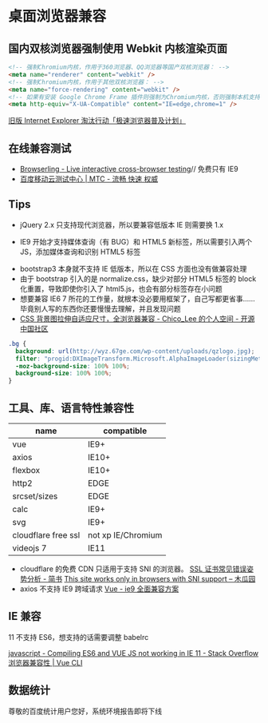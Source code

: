 # 桌面浏览器兼容

## 国内双核浏览器强制使用 Webkit 内核渲染页面

```html
<!-- 强制Chromium内核，作用于360浏览器、QQ浏览器等国产双核浏览器： -->
<meta name="renderer" content="webkit" />
<!-- 强制Chromium内核，作用于其他双核浏览器： -->
<meta name="force-rendering" content="webkit" />
<!-- 如果有安装 Google Chrome Frame 插件则强制为Chromium内核，否则强制本机支持的最高版本IE内核，作用于IE浏览器： -->
<meta http-equiv="X-UA-Compatible" content="IE=edge,chrome=1" />
```

[旧版 Internet Explorer 淘汰行动「极速浏览器普及计划」](https://support.dmeng.net/kill-old-versions-of-ie.html?utm_source=InternalLinks)

## 在线兼容测试

- [Browserling - Live interactive cross-browser testing](https://www.browserling.com/browse/ie/9/baidu.com)// 免费只有 IE9
- [百度移动云测试中心 | MTC - 流畅 快速 权威](http://mtc.baidu.com/?pname=mymtc&type=webapp)

## Tips

- jQuery 2.x 只支持现代浏览器，所以要兼容低版本 IE 则需要换 1.x

* IE9 开始才支持媒体查询（有 BUG）和 HTML5 新标签，所以需要引入两个 JS，添加媒体查询和识别 HTML5 标签

- bootstrap3 本身就不支持 IE 低版本，所以在 CSS 方面也没有做兼容处理
- 由于 bootstrap 引入的是 normalize.css，缺少对部分 HTML5 标签的 block 化重置，导致即使你引入了 html5.js，也会有部分标签存在小问题
- 想要兼容 IE6 7 所花的工作量，就根本没必要用框架了，自己写都更省事……毕竟别人写的东西你还要慢慢去理解，并且发现问题
- [CSS 背景图拉伸自适应尺寸，全浏览器兼容 - Chico_Lee 的个人空间 - 开源中国社区](http://my.oschina.net/u/555639/blog/419020)

```css
.bg {
  background: url(http://wyz.67ge.com/wp-content/uploads/qzlogo.jpg);
  filter: "progid:DXImageTransform.Microsoft.AlphaImageLoader(sizingMethod='scale')";
  -moz-background-size: 100% 100%;
  background-size: 100% 100%;
}
```

## 工具、库、语言特性兼容性

| name                | compatible         |
| ------------------- | ------------------ |
| vue                 | IE9+               |
| axios               | IE10+              |
| flexbox             | IE10+              |
| http2               | EDGE               |
| srcset/sizes        | EDGE               |
| calc                | IE9+               |
| svg                 | IE9+               |
| cloudflare free ssl | not xp IE/Chromium |
| videojs 7           | IE11               |

- cloudflare 的免费 CDN 只适用于支持 SNI 的浏览器。
  [SSL 证书常见错误姿势分析 - 简书](https://www.jianshu.com/p/d443a3c4971d)
  [This site works only in browsers with SNI support – 木瓜园](https://muguayuan.com/2015/2863.html)
- axios 不支持 IE9 跨域请求
  [Vue - ie9 全面兼容方案](https://github.com/TerryZ/js-develop-skill-summary/blob/master/vue-ie9.md)

## IE 兼容

11 不支持 ES6，想支持的话需要调整 babelrc

[javascript - Compiling ES6 and VUE JS not working in IE 11 - Stack Overflow](https://stackoverflow.com/questions/52881807/compiling-es6-and-vue-js-not-working-in-ie-11)
[浏览器兼容性 | Vue CLI](https://cli.vuejs.org/zh/guide/browser-compatibility.html#browserslist)

## 数据统计

尊敬的百度统计用户您好，系统环境报告即将下线